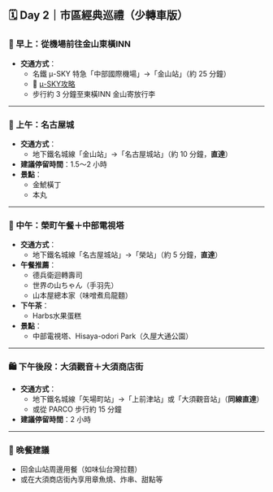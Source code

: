 ## 🗓 Day 2｜市區經典巡禮（少轉車版）

### 🏨 早上：從機場前往金山東橫INN
- **交通方式**：
  - 名鐵 μ-SKY 特急「中部國際機場」→「金山站」（約 25 分鐘）
  - 🔗 [μ-SKY攻略](https://alinalife.tw/meitetsu-nagoya/#%E5%90%8D%E5%8F%A4%E5%B1%8B%E6%A9%9F%E5%A0%B4%E4%BA%A4%E9%80%9A%20%E5%90%8D%E9%90%B5%E6%A9%9F%E5%A0%B4%E7%89%B9%E6%80%A5%20%CE%BCSky)
  - 步行約 3 分鐘至東橫INN 金山寄放行李

---

### 🏯 上午：名古屋城
- **交通方式**：
  - 地下鐵名城線「金山站」→「名古屋城站」（約 10 分鐘，**直達**）
- **建議停留時間**：1.5～2 小時
- **景點**：
  - 金鯱橫丁
  - 本丸
---

### 🌆 中午：榮町午餐＋中部電視塔
- **交通方式**：
  - 地下鐵名城線「名古屋城站」→「榮站」（約 5 分鐘，**直達**）
- **午餐推薦**：
  - 德兵衛迴轉壽司
  - 世界の山ちゃん（手羽先）
  - 山本屋總本家（味噌煮烏龍麵）
- **下午茶**：
  - Harbs水果蛋糕
- **景點**：
  - 中部電視塔、Hisaya-odori Park（久屋大通公園）

---

### 🛍 下午後段：大須觀音＋大須商店街
- **交通方式**：
  - 地下鐵名城線「矢場町站」→「上前津站」或「大須觀音站」（**同線直達**）
  - 或從 PARCO 步行約 15 分鐘
- **建議停留時間**：2 小時

---

### 🍜 晚餐建議
- 回金山站周邊用餐（如味仙台灣拉麵）
- 或在大須商店街內享用章魚燒、炸串、甜點等
